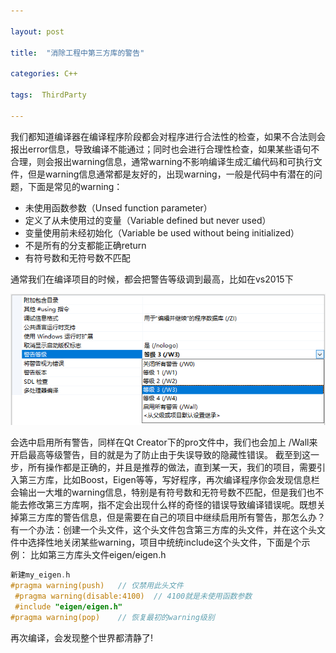 ```yaml
---

layout: post

title:  "消除工程中第三方库的警告"

categories: C++

tags:  ThirdParty

---
```

我们都知道编译器在编译程序阶段都会对程序进行合法性的检查，如果不合法则会报出error信息，导致编译不能通过；同时也会进行合理性检查，如果某些语句不合理，则会报出warning信息，通常warning不影响编译生成汇编代码和可执行文件，但是warning信息通常都是友好的，出现warning，一般是代码中有潜在的问题，下面是常见的warning：
- 未使用函数参数（Unsed function parameter）
- 定义了从未使用过的变量（Variable defined but never used）
- 变量使用前未经初始化（Variable be used without being initialized）
- 不是所有的分支都能正确return
- 有符号数和无符号数不匹配

通常我们在编译项目的时候，都会把警告等级调到最高，比如在vs2015下

![image](https://github.com/mihooke/Mihooke.github.io/blob/master/blog_images/warning_level.png?raw=true)


会选中启用所有警告，同样在Qt Creator下的pro文件中，我们也会加上 /Wall来开启最高等级警告，目的就是为了防止由于失误导致的隐藏性错误。
截至到这一步，所有操作都是正确的，并且是推荐的做法，直到某一天，我们的项目，需要引入第三方库，比如Boost，Eigen等等，写好程序，再次编译程序你会发现信息栏会输出一大堆的warning信息，特别是有符号数和无符号数不匹配，但是我们也不能去修改第三方库啊，指不定会出现什么样的奇怪的错误导致编译错误呢。既想关掉第三方库的警告信息，但是需要在自己的项目中继续启用所有警告，那怎么办？
有一个办法：创建一个头文件，这个头文件包含第三方库的头文件，并在这个头文件中选择性地关闭某些warning，项目中统统include这个头文件，下面是个示例：
比如第三方库头文件eigen/eigen.h
```c++
新建my_eigen.h
#pragma warning(push)	// 仅禁用此头文件
 #pragma warning(disable:4100)	// 4100就是未使用函数参数
 #include "eigen/eigen.h"
#pragma warning(pop)	// 恢复最初的warning级别
```

再次编译，会发现整个世界都清静了!